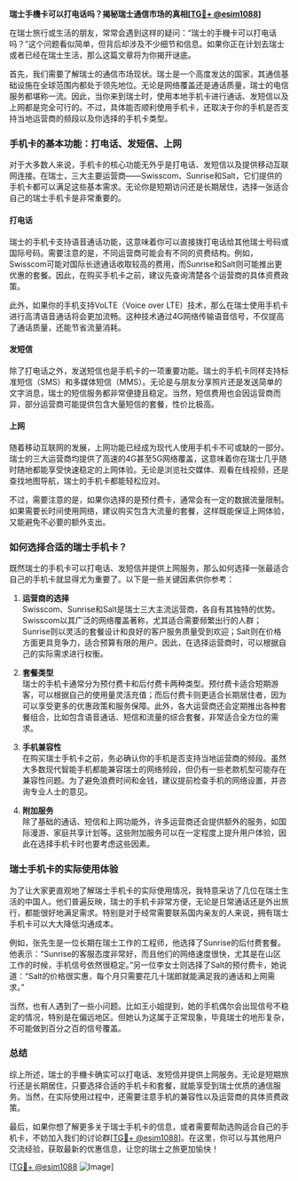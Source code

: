 **瑞士手機卡可以打电话吗？揭秘瑞士通信市场的真相[[TG💪+ @esim1088](https://t.me/s/esim1088)]**

在瑞士旅行或生活的朋友，常常会遇到这样的疑问：“瑞士的手機卡可以打电话吗？”这个问题看似简单，但背后却涉及不少细节和信息。如果你正在计划去瑞士或者已经在瑞士生活，那么这篇文章将为你揭开谜底。

首先，我们需要了解瑞士的通信市场现状。瑞士是一个高度发达的国家，其通信基础设施在全球范围内都处于领先地位。无论是网络覆盖还是通话质量，瑞士的电信服务都堪称一流。因此，当你来到瑞士时，使用本地手机卡进行通话、发短信以及上网都是完全可行的。不过，具体能否顺利使用手机卡，还取决于你的手机是否支持当地运营商的频段以及你选择的手机卡类型。

### 手机卡的基本功能：打电话、发短信、上网

对于大多数人来说，手机卡的核心功能无外乎是打电话、发短信以及提供移动互联网连接。在瑞士，三大主要运营商——Swisscom、Sunrise和Salt，它们提供的手机卡都可以满足这些基本需求。无论你是短期访问还是长期居住，选择一张适合自己的瑞士手机卡是非常重要的。

#### 打电话

瑞士的手机卡支持语音通话功能，这意味着你可以直接拨打电话给其他瑞士号码或国际号码。需要注意的是，不同运营商可能会有不同的资费结构。例如，Swisscom可能对国际长途通话收取较高的费用，而Sunrise和Salt则可能推出更优惠的套餐。因此，在购买手机卡之前，建议先查询清楚各个运营商的具体资费政策。

此外，如果你的手机支持VoLTE（Voice over LTE）技术，那么在瑞士使用手机卡进行高清语音通话将会更加流畅。这种技术通过4G网络传输语音信号，不仅提高了通话质量，还能节省流量消耗。

#### 发短信

除了打电话之外，发送短信也是手机卡的一项重要功能。瑞士的手机卡同样支持标准短信（SMS）和多媒体短信（MMS）。无论是与朋友分享照片还是发送简单的文字消息，瑞士的短信服务都非常便捷且稳定。当然，短信费用也会因运营商而异，部分运营商可能提供包含大量短信的套餐，性价比极高。

#### 上网

随着移动互联网的发展，上网功能已经成为现代人使用手机卡不可或缺的一部分。瑞士的三大运营商均提供了高速的4G甚至5G网络覆盖，这意味着你在瑞士几乎随时随地都能享受快速稳定的上网体验。无论是浏览社交媒体、观看在线视频，还是查找地图导航，瑞士的手机卡都能轻松应对。

不过，需要注意的是，如果你选择的是预付费卡，通常会有一定的数据流量限制。如果需要长时间使用网络，建议购买包含大流量的套餐，这样既能保证上网体验，又能避免不必要的额外支出。

### 如何选择合适的瑞士手机卡？

既然瑞士的手机卡可以打电话、发短信并提供上网服务，那么如何选择一张最适合自己的手机卡就显得尤为重要了。以下是一些关键因素供你参考：

1. **运营商的选择**  
   Swisscom、Sunrise和Salt是瑞士三大主流运营商，各自有其独特的优势。Swisscom以其广泛的网络覆盖著称，尤其适合需要频繁出行的人群；Sunrise则以灵活的套餐设计和良好的客户服务质量受到欢迎；Salt则在价格方面更具竞争力，适合预算有限的用户。因此，在选择运营商时，可以根据自己的实际需求进行权衡。

2. **套餐类型**  
   瑞士的手机卡通常分为预付费卡和后付费卡两种类型。预付费卡适合短期游客，可以根据自己的使用量灵活充值；而后付费卡则更适合长期居住者，因为可以享受更多的优惠政策和服务保障。此外，各大运营商还会定期推出各种套餐组合，比如包含语音通话、短信和流量的综合套餐，非常适合全方位的需求。

3. **手机兼容性**  
   在购买瑞士手机卡之前，务必确认你的手机是否支持当地运营商的频段。虽然大多数现代智能手机都能兼容瑞士的网络频段，但仍有一些老款机型可能存在兼容性问题。为了避免浪费时间和金钱，建议提前检查手机的网络设置，并咨询专业人士的意见。

4. **附加服务**  
   除了基础的通话、短信和上网功能外，许多运营商还会提供额外的服务，如国际漫游、家庭共享计划等。这些附加服务可以在一定程度上提升用户体验，因此在选择手机卡时也要考虑这些因素。

### 瑞士手机卡的实际使用体验

为了让大家更直观地了解瑞士手机卡的实际使用情况，我特意采访了几位在瑞士生活的中国人。他们普遍反映，瑞士的手机卡非常方便，无论是日常通话还是外出旅行，都能很好地满足需求。特别是对于经常需要联系国内亲友的人来说，拥有瑞士手机卡可以大大降低沟通成本。

例如，张先生是一位长期在瑞士工作的工程师，他选择了Sunrise的后付费套餐。他表示：“Sunrise的客服态度非常好，而且他们的网络速度很快，尤其是在山区工作的时候，手机信号依然很稳定。”另一位李女士则选择了Salt的预付费卡，她说道：“Salt的价格很实惠，每个月只需要花几十瑞郎就能满足我的通话和上网需求。”

当然，也有人遇到了一些小问题。比如王小姐提到，她的手机偶尔会出现信号不稳定的情况，特别是在偏远地区。但她认为这属于正常现象，毕竟瑞士的地形复杂，不可能做到百分之百的信号覆盖。

### 总结

综上所述，瑞士的手機卡确实可以打电话、发短信并提供上网服务。无论是短期旅行还是长期居住，只要选择合适的手机卡和套餐，就能享受到瑞士优质的通信服务。当然，在实际使用过程中，还需要注意手机的兼容性以及运营商的具体资费政策。

最后，如果你想了解更多关于瑞士手机卡的信息，或者需要帮助选购适合自己的手机卡，不妨加入我们的讨论群[[TG💪+ @esim1088](https://t.me/s/esim1088)]。在这里，你可以与其他用户交流经验，获取最新的优惠信息，让您的瑞士之旅更加愉快！

[[TG💪+ @esim1088](https://t.me/s/esim1088) ![Image](https://i.postimg.cc/4NQfJmqS/Snipaste-2025-05-13-00-14-12.png)]